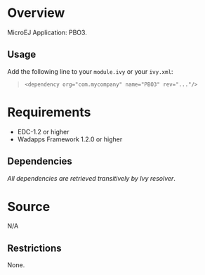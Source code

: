 <!--
	Markdown
-->

# Overview
MicroEJ Application: PBO3.

## Usage
Add the following line to your `module.ivy` or your `ivy.xml`:
> `<dependency org="com.mycompany" name="PBO3" rev="..."/>`

# Requirements
  - EDC-1.2 or higher
  - Wadapps Framework 1.2.0 or higher

## Dependencies
_All dependencies are retrieved transitively by Ivy resolver_.

# Source
N/A

## Restrictions
None.